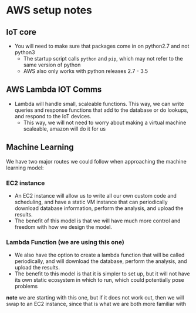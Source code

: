 # AWS setup notes

## IoT core

- You will need to make sure that packages come in on python2.7 and not python3
  - The startup script calls `python` and `pip`, which may not refer to the same version of python
  - AWS also only works with python releases 2.7 - 3.5

## AWS Lambda IOT Comms

- Lambda will handle small, scaleable functions. This way, we can write queries and response functions that add to the database or do lookups, and respond to the IoT devices.
  - This way, we will not need to worry about making a virtual machine scaleable, amazon will do it for us

## Machine Learning

We have two major routes we could follow when approaching the machine learning model:

### EC2 instance

- An EC2 instance will allow us to write all our own custom code and scheduling, and have a static VM instance that can periodically download database information, perform the analysis, and upload the results.
- The benefit of this model is that we will have much more control and freedom with how we design the model.

### Lambda Function (**we are using this one**)

- We also have the option to create a lambda function that will be called periodically, and will download the database, perform the analysis, and upload the results.
- The benefit to this model is that it is simpler to set up, but it will not have its own static ecosystem in which to run, which could potentially pose problems

**note** we are starting with this one, but if it does not work out, then we will swap to an EC2 instance, since that is what we are both more familiar with
